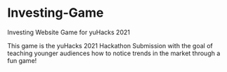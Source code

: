 # Investing-Game
Investing Website Game for yuHacks 2021

This game is the yuHacks 2021 Hackathon Submission with the goal 
of teaching younger audiences how to notice trends in the market 
through a fun game!
